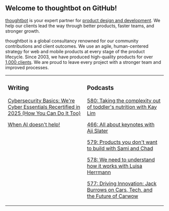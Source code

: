 ## Welcome to thoughtbot on GitHub!

[thoughtbot][1] is your expert partner for [product design and development][2].
We help our clients lead the way through better products, faster teams, and stronger growth.

thoughtbot is a global consultancy renowned for our community contributions and
client outcomes. We use an agile, human-centered strategy for web and mobile
products at every stage of the product lifecycle. Since 2003, we have produced
high-quality products for over [1,000 clients][3]. We are proud to leave every
project with a stronger team and improved processes.

<table><tr><td valign="top" width="50%">

### Writing

<!-- blog starts -->
[Cybersecurity Basics: We're Cyber Essentials Recertified in 2025 (How You Can Do It Too)](https://feed.thoughtbot.com/link/24077/17062959/cybersecurity-basics-we-re-cyber-essentials-recertified-in-2025-here-s-how-you-can-do-it-too)

[When AI doesn't help!](https://feed.thoughtbot.com/link/24077/17061412/when-ai-doesn-t-help)

<!-- blog ends -->
</td><td valign="top" width="50%">

### Podcasts

<!-- podcasts starts -->
[580: Taking the complexity out of toddler's nutrition with Kay Lim](https://podcast.thoughtbot.com/580)

[466: All about keynotes with Aji Slater](https://bikeshed.thoughtbot.com/466)

[579: Products you don't want to build with Sami and Chad](https://podcast.thoughtbot.com/579)

[578: We need to understand how it works with Luisa Herrmann](https://podcast.thoughtbot.com/578)

[577: Driving Innovation: Jack Burrows on Cars, Tech, and the Future of Carwow](https://podcast.thoughtbot.com/577)

<!-- podcasts ends -->
</td></tr></table>

[1]: https://thoughtbot.com
[2]: https://thoughtbot.com/services
[3]: https://thoughtbot.com/case-studies
